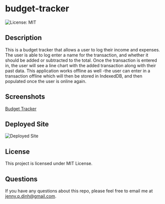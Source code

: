 # budget-tracker

![License: MIT](https://img.shields.io/badge/License-MIT-blue.svg)
## Description

This is a budget tracker that allows a user to log their income and expenses. The user is able to log enter a name for the transaction, and whether it should be added or subtracted to the total. Once the transaction is entered in, the user will see a line chart with the added transaction along with their past data. This application works offline as well -the user can enter in a transaction offline which will then be stored in IndexedDB, and then populated once the user is online again.
## Screenshots
[Budget Tracker](localhost_3000_.png)
## Deployed Site
![Deployed Site](#)
## License 

This project is licensed under MIT License.

## Questions

If you have any questions about this repo, please feel free to email me at jenny.p.dinh@gmail.com.